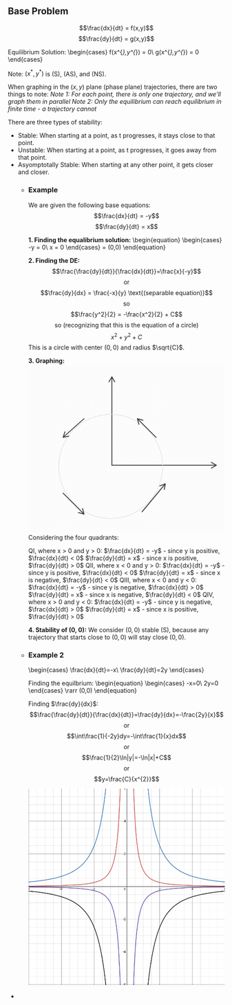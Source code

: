 ## Base Problem
$$\frac{dx}{dt} = f(x,y)$$
$$\frac{dy}{dt} = g(x,y)$$

Equilibrium Solution:
\begin{cases}
f(x^{*},y^{*}) = 0\\
g(x^{*},y^{*}) = 0
\end{cases}

Note:
$(x^{*},y^{*})$ is (S), (AS), and (NS).

When graphing in the $(x,y)$ plane (phase plane) trajectories, there are two things to note:
*Note 1: For each point, there is only one trajectory, and we'll graph them in parallel*
*Note 2: Only the equilibrium can reach equilibrium in finite time - a trajectory cannot*

There are three types of stability:
* Stable: When starting at a point, as t progresses, it stays close to that point.
* Unstable: When starting at a point, as t progresses, it goes away from that point.
* Asyomptotally Stable: When starting at any other point, it gets closer and closer.
	- ### Example
	  We are given the following base equations:
	  $$\frac{dx}{dt} = -y$$
	  $$\frac{dy}{dt} = x$$
	  
	  **1. Finding the equalibrium solution:**
	  \begin{equation}
	  \begin{cases}
	  -y = 0\\
	  x = 0
	  \end{cases}
	  = (0,0)
	  \end{equation}
	  
	  **2. Finding the DE:**
	  $$\frac{\frac{dy}{dt}}{\frac{dx}{dt}}=\frac{x}{-y}$$
	  $$\text{or}$$
	  $$\frac{dy}{dx} = \frac{-x}{y} \text{(separable equation)}$$
	  $$\text{so}$$
	  $$\frac{y^2}{2} = -\frac{x^2}{2} + C$$
	  $$\text{so (recognizing that this is the equation of a circle)}$$
	  $$x^2 + y^2 + C$$
	  This is a circle with center $(0,0)$ and radius $\sqrt{C}$.
	  
	  **3. Graphing:**
	  ![image.png](../assets/image_1712158745788_0.png) 
	  Considering the four quadrants:
	  
	  QI, where x > 0 and y > 0:
	  $\frac{dx}{dt} = -y$ - since y is positive, $\frac{dx}{dt} < 0$
	  $\frac{dy}{dt} = x$ - since x is positive, $\frac{dy}{dt} > 0$
	  QII, where x < 0 and y > 0:
	  $\frac{dx}{dt} = -y$ - since y is positive, $\frac{dx}{dt} < 0$
	  $\frac{dy}{dt} = x$ - since x is negative, $\frac{dy}{dt} < 0$
	  QIII, where x < 0 and y < 0:
	  $\frac{dx}{dt} = -y$ - since y is negative, $\frac{dx}{dt} > 0$
	  $\frac{dy}{dt} = x$ - since x is negative, $\frac{dy}{dt} < 0$
	  QIV, where x > 0 and y < 0:
	  $\frac{dx}{dt} = -y$ - since y is negative, $\frac{dx}{dt} > 0$
	  $\frac{dy}{dt} = x$ - since x is positive, $\frac{dy}{dt} > 0$
	  
	  **4. Stability of (0, 0):**
	  We consider $(0,0)$ stable (S), because any trajectory that starts close to $(0,0)$ will stay close $(0,0)$.
	- ### Example 2
	  \begin{cases}
	  \frac{dx}{dt}=-x\\
	  \frac{dy}{dt}=2y
	  \end{cases}
	  
	  Finding the equilbrium:
	  \begin{equation}
	  \begin{cases}
	  -x=0\\
	  2y=0
	  \end{cases} \rarr (0,0)
	  \end{equation}
	  
	  Finding $\frac{dy}{dx}$:
	  $$\frac{\frac{dy}{dt}}{\frac{dx}{dt}}=\frac{dy}{dx}=-\frac{2y}{x}$$
	  $$\text{or}$$
	  $$\int\frac{1}{-2y}dy=-\int\frac{1}{x}dx$$
	  $$\text{or}$$
	  $$\frac{1}{2}\ln|y|=-\ln|x|+C$$
	  $$\text{or}$$
	  $$y=\frac{C}{x^{2}}$$
	  
	  ![image.png](../assets/image_1712331077892_0.png)
-